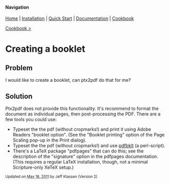 #### Navigation

[Home](../home/README.md)  | [Installation](../installation/README.md) | [Quick Start](../quick-start/README.md) | [Documentation](../documentation/README.md) | [Cookbook ](README.md)

[Cookbook >](README.md)


# <span class="entry-title">Creating a booklet</span>


## <a name="TOC-Problem">Problem</a>

<a name="TOC-Problem">I would like to create a booklet, can ptx2pdf do that for me?
</a>

## <a name="TOC-Problem"></a><a name="TOC-Solution">Solution</a>

<a name="TOC-Solution">Ptx2pdf does not provide this functionality. It's recommend to format the document as individual pages, then post-processing the PDF. There are a few tools you could use:</a>

*  Typeset the the pdf (without cropmarks!) and print it using Adobe Readers "booklet option". (See the "Booklet printing" option of the Page Scaling pop-up in the Print dialog).</a>
*  Typeset the the pdf (without cropmarks!) and use [pdfbklt](https://metacpan.org/pod/Text::PDF) (a perl-script).
*  There's a LaTeX package "pdfpages" that can do this; see the description of the "signature" option in the pdfpages documentation. (This requires a regular LaTeX installation, though, not a minimal Scripture-only XeTeX setup.)

<small>Updated on <abbr class="updated" title="2011-05-18T20:13:08.593Z">May 18, 2011</abbr> by <span class="author"><span class="vcard">Jeff Klassen</span> </span>(Version <span class="sites:revision">2</span>)</small>
